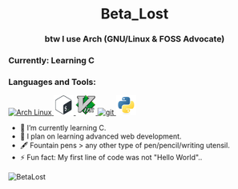 <h1 align="center">Beta_Lost</h1>
<h3 align="center">btw I use Arch (GNU/Linux & FOSS Advocate)</h3>
<h3 align="left">Currently: Learning C</h3>
<h3 align="left">Languages and Tools:</h3>
<p align="left"> <a href="https://archlinux.org/" target="_blank"> <img src="https://www.pikpng.com/pngl/b/159-1598215_900px-arch-linux-logo-arch-linux-logo-png.png" alt="Arch Linux" width="40" height="40"/> </a> <a href="https://www.zsh.org/" target="_blank"> <img src="https://raw.githubusercontent.com/devicons/devicon/master/icons/bash/bash-original.svg" alt="Zsh" width="40" height="40"/> </a> <a href="https://www.vim.org/" target="_blank"> <img src="https://raw.githubusercontent.com/devicons/devicon/master/icons/vim/vim-original.svg" alt="Vim" width="40" height="40"/> </a> <a href="https://git-scm.com/" target="_blank"> <img src="https://www.vectorlogo.zone/logos/git-scm/git-scm-icon.svg" alt="git" width="40" height="40"/> </a> <a href="https://www.python.org" target="_blank"> <img src="https://raw.githubusercontent.com/devicons/devicon/master/icons/python/python-original.svg" alt="python" width="40" height="40"/> </a> 
<!-- <a href="https://www.cplusplus.com/" target="_blank"> <img src="https://upload.wikimedia.org/wikipedia/commons/thumb/1/18/ISO_C%2B%2B_Logo.svg/800px-ISO_C%2B%2B_Logo.svg.png" alt="C++" width="40" height="40"/> </a> </p> -->

- 🌱 I’m currently learning C.
- 🔭 I plan on learning advanced web development.
- 🖋️ Fountain pens > any other type of pen/pencil/writing utensil.
- ⚡ Fun fact: My first line of code was not "Hello World"..


<p><img align="center" src="https://github-readme-stats.vercel.app/api?username=betalost&show_icons=true&theme=dracula" alt="BetaLost" /></p>

